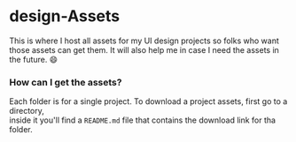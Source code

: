 # design-Assets
This is where I host all assets for my UI design projects so folks who want those assets can get them.  It will also help me in case  I need the assets in the future. 😄


### How can I get the assets?

Each folder is for a single project. To download a project assets, first go to a directory, <br>
inside it you'll find a `README.md` file that contains the download link for tha folder.
